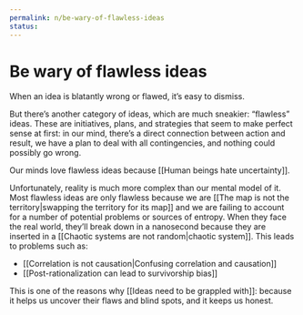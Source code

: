 ```yaml
---
permalink: n/be-wary-of-flawless-ideas
status: 
---
```

# Be wary of flawless ideas

When an idea is blatantly wrong or flawed, it’s easy to dismiss.

But there’s another category of ideas, which are much sneakier: “flawless” ideas. These are initiatives, plans, and strategies that seem to make perfect sense at first: in our mind, there’s a direct connection between action and result, we have a plan to deal with all contingencies, and nothing could possibly go wrong.

Our minds love flawless ideas because [[Human beings hate uncertainty]].

Unfortunately, reality is much more complex than our mental model of it. Most flawless ideas are only flawless because we are [[The map is not the territory|swapping the territory for its map]] and we are failing to account for a number of potential problems or sources of entropy. When they face the real world, they’ll break down in a nanosecond because they are inserted in a [[Chaotic systems are not random|chaotic system]]. This leads to problems such as:

- [[Correlation is not causation|Confusing correlation and causation]]
- [[Post-rationalization can lead to survivorship bias]]

This is one of the reasons why [[Ideas need to be grappled with]]: because it helps us uncover their flaws and blind spots, and it keeps us honest.
